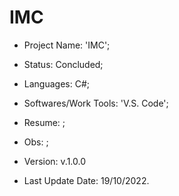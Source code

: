 # IMC

- Project Name: 'IMC';
- Status: Concluded;
- Languages: C#;
- Softwares/Work Tools: 'V.S. Code';
- Resume: ;
- Obs: ;
- Version: v.1.0.0

- Last Update Date: 19/10/2022.

##
